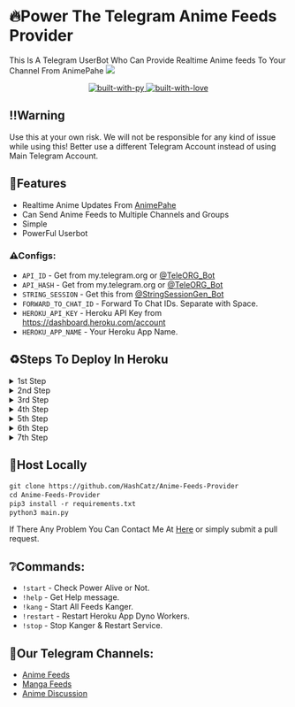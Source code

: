 # 🔥Power The Telegram Anime Feeds Provider
This Is A Telegram UserBot Who Can Provide Realtime Anime feeds To Your Channel From AnimePahe
<img align="justify" src="https://wallpapercave.com/dwp1x/wp8650341.png">
<p align="center">
    <a href="https://python.org">
        <img src="https://forthebadge.com/images/badges/made-with-python.svg" alt="built-with-py">
    </a>
    <a href="https://GitHub.com/TR0J3N">
        <img src="http://ForTheBadge.com/images/badges/built-with-love.svg" alt="built-with-love">
    </a>
    
</p> 

## ‼️Warning
Use this at your own risk. We will not be responsible for any kind of issue while using this! Better use a different Telegram Account instead of using Main Telegram Account.

## 🌸Features
- Realtime Anime Updates From [AnimePahe](http://animepahe.com/)
- Can Send Anime Feeds to Multiple Channels and Groups
- Simple
- PowerFul Userbot

### ⚠Configs:
- `API_ID` - Get from my.telegram.org or [@TeleORG_Bot](https://t.me/TeleORG_Bot)
- `API_HASH` - Get from my.telegram.org or [@TeleORG_Bot](https://t.me/TeleORG_Bot)
- `STRING_SESSION` - Get this from [@StringSessionGen_Bot](https://t.me/StringSessionGen_Bot)
- `FORWARD_TO_CHAT_ID` - Forward To Chat IDs. Separate with Space.
- `HEROKU_API_KEY` - Heroku API Key from https://dashboard.heroku.com/account
- `HEROKU_APP_NAME` - Your Heroku App Name.

## ♻Steps To Deploy In Heroku
<details>
  <summary>1st Step</summary>
  <h3>Step 1</h3>
  <img src="https://github.com/HashCatz/Anime-Feeds-Provider/blob/main/Steps/1.PNG">
  <p>As shown in the above image, create a new app in heroku</p>
</details>
<details>
  <summary>2nd Step</summary>
  <h3>Step 2</h3>
  <img src="https://github.com/HashCatz/Anime-Feeds-Provider/blob/main/Steps/2.PNG">
  <p>After creating an app,you will redirect into a new page like above..First of all connect the github account to your heroku account by clicking <i>Connect to github</i>. After that search the repo in that searchbar and click the connect.</p>
</details>
<details>
  <summary>3rd Step</summary>
  <h3>Step 3</h3>
  <img src="https://github.com/HashCatz/Anime-Feeds-Provider/blob/main/Steps/3.PNG">
  <p>After Connecting The repo successfully,Go to the settings panel..</p>
</details>
<details>
  <summary>4th Step</summary>
  <h3>Step 4</h3>
  <img src="https://github.com/HashCatz/Anime-Feeds-Provider/blob/main/Steps/4.PNG">
  <p>Now you are in the settings panel..you could see a small logo named <b>Add Buildpack</b> Click it and you will get a popup like above..when the popup appeared choose <i>Python</i> and save the changes..</p>
</details>
<details>
  <summary>5th Step</summary>
  <h3>Step 5</h3>
  <img src="https://github.com/HashCatz/Anime-Feeds-Provider/blob/main/Steps/5.PNG">
  <p>After adding <b>BuildPacks</b> Go to the <i>Config Vars</i> panel and click <b>Reveal Vars</b> and Add Vars just Like in above Image..<br>-- <b>Here The Vars</b> --<br>API_ID<br>API_HASH<br>STRING_SESSION<br>FORWARD_TO_CHAT_ID<br>HEROKU_API_KEY<br>HEROKU_APP_NAME<br><br>Refer Configs in Readme.md For more details about Vars</p>
</details>
<details>
  <summary>6th Step</summary>
  <h3>Step 6</h3>
  <img src="https://github.com/HashCatz/Anime-Feeds-Provider/blob/main/Steps/6.PNG">
  <p>After adding Vars, Come back to The <b>Deploy</b> panel and Scroll Down and Click Deploy and Wait Untill the app deploy</p>
</details>
<details>
  <summary>7th Step</summary>
  <h3>Step 7</h3>
  <img src="https://github.com/HashCatz/Anime-Feeds-Provider/blob/main/Steps/8.PNG">
  <p>After The deploying completed go to the resources panel and refresh it..after That You will get some thing like above pic "<b>worker python3 main.py</b>" after that appeared click the pencil icon and switch it on..and confirm..<br><br>Now You Successfully Deployed Power 😍</p>
</details>


## 🌹Host Locally
```
git clone https://github.com/HashCatz/Anime-Feeds-Provider
cd Anime-Feeds-Provider
pip3 install -r requirements.txt
python3 main.py
```
If There Any Problem You Can Contact Me At [Here](https://t.me/troj3n) or simply submit a pull request.

## ❔Commands:
- `!start` - Check Power Alive or Not.
- `!help` - Get Help message.
- `!kang` - Start All Feeds Kanger.
- `!restart` - Restart Heroku App Dyno Workers.
- `!stop` - Stop Kanger & Restart Service.
## 🔱Our Telegram Channels:
- [Anime Feeds](https://t.me/animefeeds_latest)
- [Manga Feeds](https://t.me/mangafeeds)
- [Anime Discussion](https://t.me/animeandwaifuforall)
